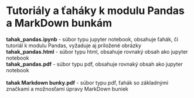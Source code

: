 # Tutoriály a ťaháky k modulu Pandas a MarkDown bunkám

**tahak_pandas.ipynb** - súbor typu jupyter notebook, obsahuje ťahák, či tutoriál k modulu Pandas, vyžaduje aj priložené obrázky<br>
**tahak_pandas.html** - súbor typu html, obsahuje rovnaký obsah ako jupyter notebook<br>
**tahak_pandas.pdf** - súbor typu pdf, obsahuje rovnaký obsah ako jupyter notebook<br>
<br>
**tahak Markdown bunky.pdf** - súbor typu pdf, ťahák so základnými značkami a možnosťami úpravy MarkDown buniek<br>
